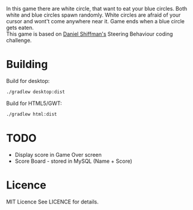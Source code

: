 In this game there are white circle, that want to eat your blue circles. Both white and blue circles spawn randomly. White circles are afraid of your cursor and wont't come anywhere near it. Game ends when a blue circle gets eaten.  
This game is based on [Daniel Shiffman's](https://youtube.com/user/shiffman) Steering Behaviour coding challenge.  

# Building
Build for desktop:
```Bash
./gradlew desktop:dist
```
Build for HTML5/GWT:
```Bash
./gradlew html:dist
```

# TODO
* Display score in Game Over screen
* Score Board - stored in MySQL (Name + Score)

# Licence
MIT Licence
See LICENCE for details.
